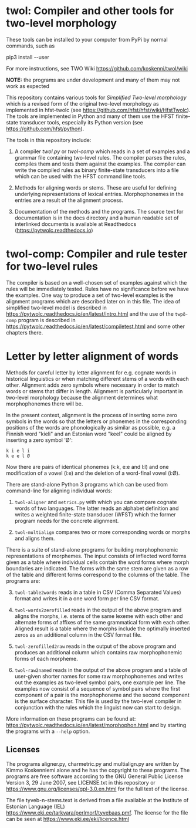 # twol: Compiler and other tools for two-level morphology

These tools can be installed to your computer from PyPi by normal commands, such as

   pip3 install --user

For more instructions, see TWO Wiki https://github.com/koskenni/twol/wiki

**NOTE:** the programs are under development and many of them may not
  work as expected

This repository contains various tools for *Simplified Two-level
morphology* which is a revised form of the original two-level
morphology as implemented in hfst-twolc (see
https://github.com/hfst/hfst/wiki/HfstTwolc).  The tools are
implemented in Python and many of them use the HFST finite-state
transducer tools, especially its Python version (see
https://github.com/hfst/python).

The tools in this repository include:

1. A compiler *twol.py* or *twol-comp* which reads in a set of
   examples and a grammar file containing two-level rules.  The
   compiler parses the rules, compiles them and tests them against the
   examples. The compiler can write the compiled rules as binary
   finite-state transducers into a file which can be used with the
   HFST command line tools.

2. Methods for aligning words or stems. These are useful for defining
   underlying representations of lexical entries.  Morphophonemes in
   the entries are a result of the alignment process.

3. Documentation of the methods and the programs.  The source text for
   documentation is in the docs directory and a human readable set of
   interlinked documents is available at Readthedocs
   (https://pytwolc.readthedocs.io)


# twol-comp: Compiler and rule tester for two-level rules

The compiler is based on a well-chosen set of examples against which
the rules will be immediately tested.  Rules have no significance
before we have the examples.  One way to produce a set of two-level
examples is the alignment programs which are described later on in
this file.  The idea of simplified two-level model  is described in
https://pytwolc.readthedocs.io/en/latest/intro.html and the use of the
``twpö-comp`` program is described in
https://pytwolc.readthedocs.io/en/latest/compiletest.html and some
other chapters there.


# Letter by letter alignment of words

Methods for careful letter by letter alignment for e.g. cognate words
in historical linguistics or when matching different stems of a words
with each other. Alignment adds zero symbols where necessary in order
to match words or stems that differ in length. Alignment is
particularly important in two-level morphology because the alignment
determines what morphophonemes there will be.

In the present context, alignment is the process of inserting some
zero symbols in the words so that the letters or phonemes in the
corresponding positions of the words are phonologically as similar as
possible, e.g. a Finnish word "kieli" and an Estonian word "keel"
could be aligned by inserting a zero symbol 'Ø':

    k i e l i
    k e e l Ø

Now there are pairs of identical phonemes (k:k, e:e and l:l) and one
modification of a vowel (i:e) and the deletion of a word-final vowel
(i:Ø).

There are stand-alone Python 3 programs which can be used from
command-line for aligning individual words:

1. ``twol-aligner`` and ``metrics.py`` with which you can compare
   cognate words of two languages. The latter reads an alphabet
   definition and writes a weighted finite-state transducer (WFST) which
   the former program needs for the concrete alignment.

2. ``twol-multialign`` compares two or more corresponding words or
   morphs and aligns them.

There is a suite of stand-alone programs for building morphophonemic
representations of morphemes.  The input consists of inflected word
forms given as a table where individual cells contain the word forms
where morph boundaries are indicated.  The forms with the same stem
are given as a row of the table and different forms correspond to the
columns of the table.  The programs are:

3. ``twol-table2words`` reads in a table in CSV (Comma Separated
   Values) format and writes it in a one word form per line CSV format.

4. ``twol-words2zerofilled`` reads in the output of the above program
   and aligns the morphs, i.e. stems of the same lexeme with each other
   and alternate forms of affixes of the same grammatical form with each
   other.  Aligned result is a table where the morphs include the
   optimally inserted zeros as an additional column in the CSV format
   file.

5. ``twol-zerofilled2raw`` reads in the output of the above program
   and produces an additional column which contains raw morphophonemic
   forms of each morpheme.

6. ``twol-raw2named`` reads in the output of the above program and a
   table of user-given shorter names for some raw morphophonemes and
   writes out the examples as two-level symbol pairs, one example per
   line.  The examples now consist of a sequence of symbol pairs where
   the first component of a pair is the morphophoneme and the second
   component is the surface character.  This file is used by the
   two-level compiler in conjunction with the rules which the linguist
   now can start to design.

More information on these programs can be found at:
https://pytwolc.readthedocs.io/en/latest/morphophon.html and by
starting the programs with a ``--help`` option.

## Licenses

The programs aligner.py, charmetric.py and multialign.py are written
by Kimmo Koskenniemi alone and he has the copyright to these
programs. The programs are free software according to the GNU General
Public License Version 3, 29 June 2007, see LICENSE.txt in this
repository or https://www.gnu.org/licenses/gpl-3.0.en.html for the
full text of the license.

The file tyveb-n-stems.text is derived from a file available at the
Institute of Estonian Language (IEL)
https://www.eki.ee/tarkvara/perlmorf/tyvebaas.pmf.  The license for
the file can be seen at https://www.eki.ee/eki/licence.html
